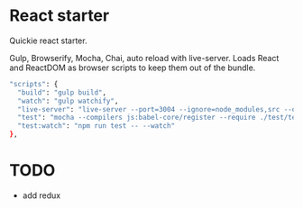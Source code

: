# React starter

Quickie react starter.

Gulp, Browserify, Mocha, Chai, auto reload with live-server.
Loads React and ReactDOM as browser scripts to keep them out of the bundle.

```bash
"scripts": {
  "build": "gulp build",
  "watch": "gulp watchify",
  "live-server": "live-server --port=3004 --ignore=node_modules,src --open=/dist/",
  "test": "mocha --compilers js:babel-core/register --require ./test/test_helper.js --recursive",
  "test:watch": "npm run test -- --watch"
},
```
# TODO

* add redux
